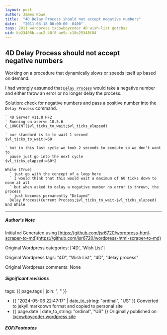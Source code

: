 ```yaml
---
layout: post
author: James Rowe
title:  "4D Delay Process should not accept negative numbers"
date:   "2011-03-18 00:00:00 -0400"
tags: 2011 wordpress txcowboycoder 4D wish-list gotchas
uid: bb23408b-aac2-48f8-ae9c-c18e25348f84
---
```



## 4D Delay Process should not accept negative numbers


Working on a procedure that dynamically slows or speeds itself up based on demand.


I had wrongly assumed that [`Delay Process`](http://doc.4d.com/4Dv11.6/help/command/en/page323.html) would take a negative number and either throw an error or no longer delay the process.


Solution: check for negative numbers and pass a positive number into the `Delay Process` command.



```
` 4D Server v11.8 HF2
` Running on xserve 10.5.6
C_LONGINT($vl_ticks_to_wait;$vl_ticks_elapsed)

` our standard is to to wait 1 second
$vl_ticks_to_wait:=60

` but in this last cycle we took 2 seconds to execute so we don't want to
` pause just go into the next cycle
$vl_ticks_elapsed:=60*2

While (True)
  ` just go with the concept of a loop here
  ` I would think that this would wait a maximum of 60 ticks down to none at all
  ` but when asked to delay a negative number no error is thrown, the process
  ` just becomes permanently "Delayed"
  Delay Process(Current Process;$vl_ticks_to_wait-$vl_ticks_elapsed)
End While

```



---

##### Author's Note

Initial `md` Generated using [https://github.com/jsr6720/wordpress-html-scraper-to-md](https://github.com/jsr6720/wordpress-html-scraper-to-md)

Original Wordpress categories: ['4D', 'Wish List']

Original Wordpress tags: "4D", "Wish List", "4D", "delay process"

Original Wordpress comments: None

##### Significant revisions

tags: {{ page.tags | join: ", " }} <!-- todo move this somewhere -->

- {{ "2024-05-06 22:47:17" | date_to_string: "ordinal", "US" }} Converted to jekyll markdown format and copied to personal site
- {{ page.date | date_to_string: "ordinal", "US" }} Originally published on [txcowboycoder wordpress site](https://txcowboycoder.wordpress.com/2011/03/18/4d-delay-process-should-not-accept-negative-numbers/)

##### EOF/Footnotes

